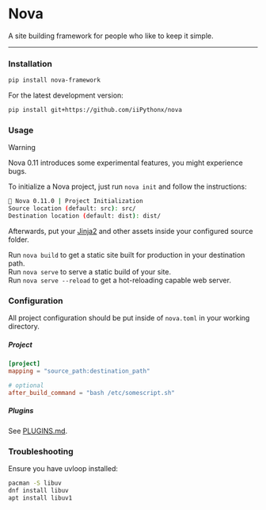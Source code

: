 # Nova

A site building framework for people who like to keep it simple.

---

### Installation

```sh
pip install nova-framework
```

For the latest development version:
```sh
pip install git+https://github.com/iiPythonx/nova
```

### Usage

> [!WARNING]
> Nova 0.11 introduces some experimental features, you might experience bugs.

To initialize a Nova project, just run `nova init` and follow the instructions:
```sh
🚀 Nova 0.11.0 | Project Initialization
Source location (default: src): src/
Destination location (default: dist): dist/
```

Afterwards, put your [Jinja2](https://jinja.palletsprojects.com/) and other assets inside your configured source folder.  

Run `nova build` to get a static site built for production in your destination path.  
Run `nova serve` to serve a static build of your site.  
Run `nova serve --reload` to get a hot-reloading capable web server.  

### Configuration

All project configuration should be put inside of `nova.toml` in your working directory.

##### Project

```toml
[project]
mapping = "source_path:destination_path"

# optional
after_build_command = "bash /etc/somescript.sh"
```

##### Plugins

See [PLUGINS.md](./docs/PLUGINS.md).

### Troubleshooting

Ensure you have uvloop installed:
```sh
pacman -S libuv
dnf install libuv
apt install libuv1
```
